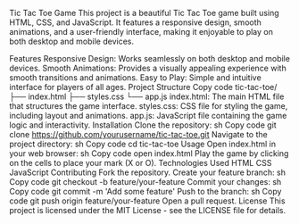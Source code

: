 Tic Tac Toe Game
This project is a beautiful Tic Tac Toe game built using HTML, CSS, and JavaScript. It features a responsive design, smooth animations, and a user-friendly interface, making it enjoyable to play on both desktop and mobile devices.


Features
Responsive Design: Works seamlessly on both desktop and mobile devices.
Smooth Animations: Provides a visually appealing experience with smooth transitions and animations.
Easy to Play: Simple and intuitive interface for players of all ages.
Project Structure
Copy code
tic-tac-toe/
├── index.html
├── styles.css
└── app.js
index.html: The main HTML file that structures the game interface.
styles.css: CSS file for styling the game, including layout and animations.
app.js: JavaScript file containing the game logic and interactivity.
Installation
Clone the repository:
sh
Copy code
git clone https://github.com/yourusername/tic-tac-toe.git
Navigate to the project directory:
sh
Copy code
cd tic-tac-toe
Usage
Open index.html in your web browser:
sh
Copy code
open index.html
Play the game by clicking on the cells to place your mark (X or O).
Technologies Used
HTML
CSS
JavaScript
Contributing
Fork the repository.
Create your feature branch:
sh
Copy code
git checkout -b feature/your-feature
Commit your changes:
sh
Copy code
git commit -m 'Add some feature'
Push to the branch:
sh
Copy code
git push origin feature/your-feature
Open a pull request.
License
This project is licensed under the MIT License - see the LICENSE file for details.
